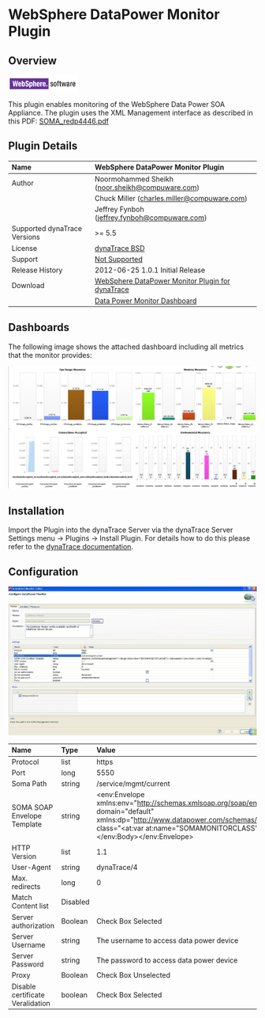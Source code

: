 # WebSphere DataPower Monitor Plugin

## Overview

![images_community/download/attachments/84279597/icon.png](images_community/download/attachments/84279597/icon.png)

This plugin enables monitoring of the WebSphere Data Power SOA Appliance. The plugin uses the XML Management interface as described in this PDF:
[SOMA_redp4446.pdf](SOMA_redp4446.pdf)

## Plugin Details

| Name | WebSphere DataPower Monitor Plugin
| :--- | :---
| Author | Noormohammed Sheikh (noor.sheikh@compuware.com)  
| | Chuck Miller (charles.miller@compuware.com)  
| | Jeffrey Fynboh (jeffrey.fynboh@compuware.com)
| Supported dynaTrace Versions | >= 5.5
| License | [dynaTrace BSD](dynaTraceBSD.txt)
| Support | [Not Supported](https://community.compuwareapm.com/community/display/DL/Support+Levels)
| Release History | 2012-06-25 1.0.1 Initial Release
| Download | [WebSphere DataPower Monitor Plugin for dynaTrace](com.dynatrace.diagnostics.plugin.DataPowerMonitor.jar)  
| | [Data Power Monitor Dashboard ](DataPowerDevice.dashboard.xml)

## Dashboards

The following image shows the attached dashboard including all metrics that the monitor provides:

![images_community/download/attachments/84279597/soma_dashboard.png](images_community/download/attachments/84279597/soma_dashboard.png)

## Installation

Import the Plugin into the dynaTrace Server via the dynaTrace Server Settings menu -> Plugins -> Install Plugin. For details how to do this please refer to the [dynaTrace
documentation]( https://community.compuwareapm.com/community/display/DOCDT40/Plugin+Management).

## Configuration

![images_community/download/attachments/84279597/DataPowerConfiguration.jpg](images_community/download/attachments/84279597/DataPowerConfiguration.jpg)

|Name | Type | Value
| :-- | :--- | :---
| Protocol | list | https
| Port | long | 5550
| Soma Path | string | /service/mgmt/current
| SOMA SOAP Envelope Template | string | <?xml version="1.0" encoding="UTF-8"?><env:Envelope xmlns:env="http://schemas.xmlsoap.org/soap/envelope/"><env:Body><dp:request domain="default" xmlns:dp="http://www.datapower.com/schemas/management"><dp:get-status class="<at:var at:name="SOMAMONITORCLASS" />"/></dp:request></env:Body></env:Envelope>
| HTTP Version | list | 1.1
| User-Agent | string | dynaTrace/4
| Max. redirects | long | 0
| Match Content list | Disabled 
|Server authorization | Boolean | Check Box Selected 
| Server Username | string | The username to access data power device
|Server Password |string|The password to access data power device
|Proxy |Boolean |Check Box Unselected
|Disable certificate Veralidation |boolean |Check Box Selected


